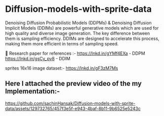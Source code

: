 # Diffusion-models-with-sprite-data
Denoising Diffusion Probabilistic Models (DDPMs) &amp; Denoising Diffusion Implicit Models (DDIMs) are powerful generative models which are used for high quality and diverse image generation. The key difference between them is sampling efficiency. DDIMs are designed to accelerate this process, making them more efficient in terms of sampling speed.

📎 Research paper for references :- 
https://lnkd.in/gYMf4EXa - DDPM
https://lnkd.in/gsCy_pv8 - DDIM

sprites 16x16 image dataset:- https://lnkd.in/gF3zM7Ms

## Here I attached the preview video of the my Implementation:-

https://github.com/sachinHansak/Diffusion-models-with-sprite-data/assets/129732765/457f3e5f-e943-4baf-8b11-9b6525e5243c

